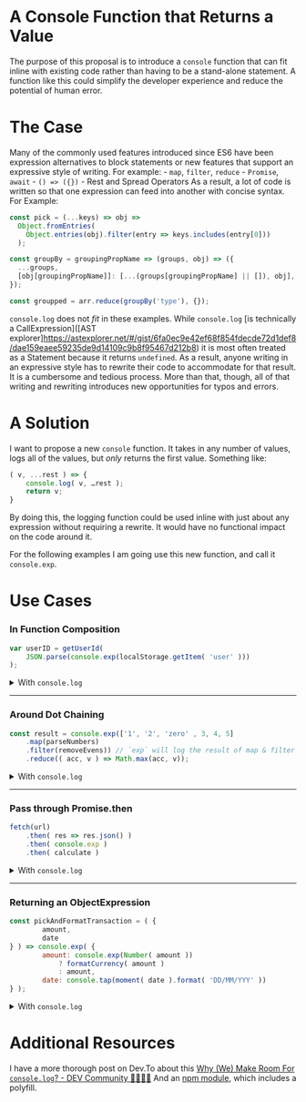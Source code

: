 # A Console Function that Returns a Value
The purpose of this proposal is to introduce a `console` function that can fit inline with existing code rather than having to be a stand-alone statement. A function like this could simplify the developer experience and reduce the potential of human error. 

# The Case
Many of the commonly used features introduced since ES6 have been expression alternatives to block statements or new features that support an expressive style of writing. For example:
	    - `map`, `filter`, `reduce`
	    - `Promise`, `await`
	    - `() => ({})`
	    - Rest and Spread Operators 
As a result, a lot of code is written so that one expression can feed into another with concise syntax. For Example: 

```javascript
const pick = (...keys) => obj =>
  Object.fromEntries(
    Object.entries(obj).filter(entry => keys.includes(entry[0]))
  );
```

```javascript
const groupBy = groupingPropName => (groups, obj) => ({
  ...groups,
  [obj[groupingPropName]]: [...(groups[groupingPropName] || []), obj],
});

const groupped = arr.reduce(groupBy('type'), {});
```

`console.log`  does not *fit* in these examples. While `console.log` [is technically a CallExpression]([AST explorer]https://astexplorer.net/#/gist/6fa0ec9e42ef68f854fdecde72d1def8/dae159eaee59235de9d14109c9b8f95467d212b8) it is most often treated as a Statement because it returns `undefined`. As a result, anyone writing in an expressive style has to rewrite their code to accommodate for that result. It is a cumbersome and tedious process. More than that, though, all of that writing and rewriting introduces new opportunities for typos and errors. 

# A Solution
I want to propose a new `console` function. It takes in any number of values, logs all of the values, but *only* returns the first value. Something like:
```javascript
( v, ...rest ) => { 
    console.log( v, …rest );
    return v;
}
``` 
By doing this, the logging function could be used inline with just about any expression without requiring a rewrite. It would have no functional impact on the code around it. 

For the following examples I am going use this new function, and call it `console.exp`.

# Use Cases
### In Function Composition
```javascript
var userID = getUserId(
    JSON.parse(console.exp(localStorage.getItem( 'user' ))) 
);
```
<details>
    <summary>With <code>console.log</code></summary>

```javascript
const user = localStorage.getItem( 'user' );
console.log(user)

var userID = getUserId(
    JSON.parse(user) 
);
```

</details>

---
### Around Dot Chaining
```javascript
const result = console.exp(['1', '2', 'zero' , 3, 4, 5]
    .map(parseNumbers)
    .filter(removeEvens)) // `exp` will log the result of map & filter
    .reduce(( acc, v ) => Math.max(acc, v));
```
<details>
    <summary>With <code>console.log</code></summary>

```javascript
const filteredRes = ['1', '2', 'zero' , 3, 4, 5]
    .map(parseNumbers)
    .filter(removeEvens)
console.log(filteredRes)

const result = filteredRes
    .reduce(( acc, v ) => Math.max(acc, v));
```

</details>

---
### Pass through Promise.then
```javascript
fetch(url)
    .then( res => res.json() )
    .then( console.exp )
    .then( calculate )
```
<details>
    <summary>With <code>console.log</code></summary>

```javascript
fetch(url)
    .then( res => res.json() )
    .then( res => ( console.log(res), res ) )
    .then( calculate )
```

</details>

---
### Returning an ObjectExpression
```javascript
const pickAndFormatTransaction = ( {
        amount,
        date
} ) => console.exp( {
        amount: console.exp(Number( amount ))
            ? formatCurrency( amount ) 
            : amount,
        date: console.tap(moment( date ).format( 'DD/MM/YYY' ))
} );
```
<details>
    <summary>With <code>console.log</code></summary>

```javascript
const pickAndFormatTransaction = ({ amount, date }) => {
  const isNumber = Number(amount);
  console.log(isNumber);

  const formattedDate = moment(date).format('DD/MM/YYY');
  console.log(formattedDate);
  const res = {
    amount: isNumber ? formatCurrency(amount) : amount,
    date: formattedDate,
  };
  console.log(res);

  return res;
};
```

</details>

# Additional Resources
I have a more thorough post on Dev.To about this [Why (We) Make Room For `console.log`? - DEV Community 👩‍💻👨‍💻](https://dev.to/easilybaffled/why-we-make-room-for-console-log-2j52)
And an [npm module](https://www.npmjs.com/package/console.tap), which includes a polyfill. 
